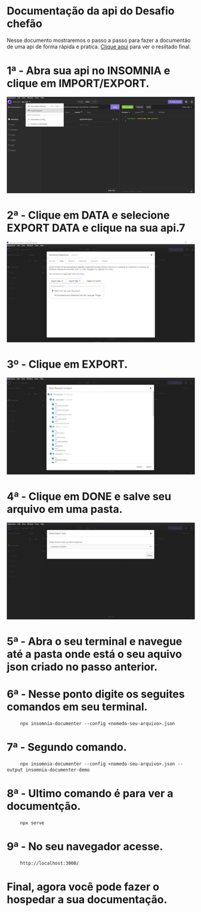# Documentação da api do Desafio chefão

Nesse documento mostraremos o passo a passo para fazer a documentão de uma api de forma rápida e pratica.
<a href="https://sharp-minsky-130ff4.netlify.app/" >Clique aqui</a> para ver o resiltado final.
# 1ª - Abra sua api no INSOMNIA e clique em IMPORT/EXPORT.
<img src="./img/1.png"/>

# 2ª - Clique em DATA e selecione EXPORT DATA e clique na sua api.7
<img src="./img/2.png"/>

# 3º - Clique em EXPORT.
<img src="./img/3.png"/>

# 4ª - Clique em DONE e salve seu arquivo em uma pasta.
<img src="./img/4.png"/>

# 5ª - Abra o seu terminal e navegue até a pasta onde está o seu aquivo json criado no passo anterior.

# 6ª - Nesse ponto digite os seguites comandos em seu terminal.

         npx insomnia-documenter --config <nomedo-seu-arquivo>.json

# 7ª - Segundo comando.

         npx insomnia-documenter --config <nomedo-seu-arquivo>.json --output insomnia-documenter-demo

# 8ª - Ultimo comando é para ver a documentção.

         npx serve

# 9ª - No seu navegador acesse.

         http://localhost:3000/

# Final, agora você pode fazer o hospedar a sua documentação.
